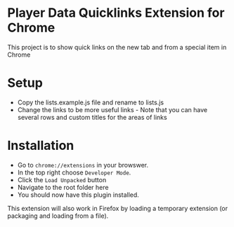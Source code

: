 # Player Data Quicklinks Extension for Chrome
This project is to show quick links on the new tab and from a special item in Chrome

# Setup
- Copy the lists.example.js file and rename to lists.js
- Change the links to be more useful links - Note that you can have several rows and custom titles for the areas of links

# Installation
- Go to `chrome://extensions` in your browswer. 
- In the top right choose `Developer Mode`.
- Click the `Load Unpacked` button 
- Navigate to the root folder here
- You should now have this plugin installed.

This extension will also work in Firefox by loading a temporary extension (or packaging and loading from a file). 
